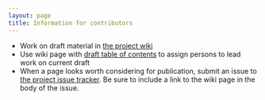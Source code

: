 ```yaml
---
layout: page
title: Information for contributors
---
```


- Work on draft material in [the project wiki](https://github.com/HCMID/read-the-Iliad/wiki)
- Use wiki page with [draft table of contents](https://github.com/HCMID/read-the-Iliad/wiki/contents) to assign persons to lead work on current draft
- When a page looks worth considering for publication, submit an issue to [the project issue tracker](https://github.com/HCMID/read-the-Iliad/issues).  Be sure to include a link to the wiki page in the body of the issue.
